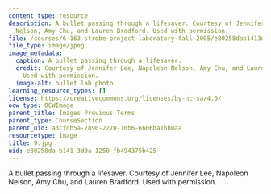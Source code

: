 ```yaml
---
content_type: resource
description: A bullet passing through a lifesaver. Courtesy of Jennifer Lee, Napoleon
  Nelson, Amy Chu, and Lauren Bradford. Used with permission.
file: /courses/6-163-strobe-project-laboratory-fall-2005/e80258dab1413d0a1250fb494375b425_9.jpg
file_type: image/jpeg
image_metadata:
  caption: A bullet passing through a lifesaver.
  credit: Courtesy of Jennifer Lee, Napoleon Nelson, Amy Chu, and Lauren Bradford.
    Used with permission.
  image-alt: bullet lab photo.
learning_resource_types: []
license: https://creativecommons.org/licenses/by-nc-sa/4.0/
ocw_type: OCWImage
parent_title: Images Previous Terms
parent_type: CourseSection
parent_uid: a3cfdb5a-7890-2270-10b6-6606ba1bb0aa
resourcetype: Image
title: 9.jpg
uid: e80258da-b141-3d0a-1250-fb494375b425
---
```

A bullet passing through a lifesaver. Courtesy of Jennifer Lee, Napoleon Nelson, Amy Chu, and Lauren Bradford. Used with permission.
